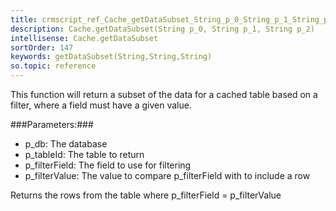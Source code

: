 ```yaml
---
title: crmscript_ref_Cache_getDataSubset_String_p_0_String_p_1_String_p_2
description: Cache.getDataSubset(String p_0, String p_1, String p_2)
intellisense: Cache.getDataSubset
sortOrder: 147
keywords: getDataSubset(String,String,String)
so.topic: reference
---
```



This function will return a subset of the data for a cached table based on a filter, where a field must have a given value.




###Parameters:###


 - p\_db: The database
 - p\_tableId: The table to return
 - p\_filterField: The field to use for filtering
 - p\_filterValue: The value to compare p\_filterField with to include a row


Returns the rows from the table where p\_filterField = p\_filterValue


